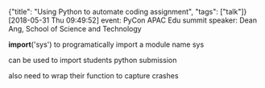 {"title": "Using Python to automate coding assignment", "tags": ["talk"]}
[2018-05-31 Thu 09:49:52]
event: PyCon APAC Edu summit
speaker: Dean Ang, School of Science and Technology

__import__('sys') to programatically import a module name sys

can be used to import students python submission

also need to wrap their function to capture crashes


